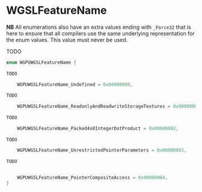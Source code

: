

# WGSLFeatureName

**NB** All enumerations also have an extra values ending with `_Force32` that is here to ensure that all compilers use the same underlying representation for the enum values. This value must never be used.


TODO

```C
enum WGPUWGSLFeatureName {
        
TODO

    WGPUWGSLFeatureName_Undefined = 0x00000000,
        
TODO

    WGPUWGSLFeatureName_ReadonlyAndReadwriteStorageTextures = 0x00000001,
        
TODO

    WGPUWGSLFeatureName_Packed4x8IntegerDotProduct = 0x00000002,
        
TODO

    WGPUWGSLFeatureName_UnrestrictedPointerParameters = 0x00000003,
        
TODO


    WGPUWGSLFeatureName_PointerCompositeAccess = 0x00000004,
}
```
